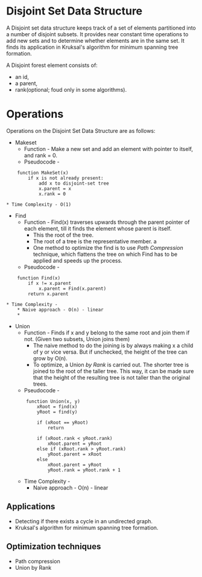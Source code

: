 # Disjoint Set Data Structure

A Disjoint set data structure keeps track of a set of elements partitioned into a number of disjoint subsets. It provides near constant time operations to add new sets and to determine whether elements are in the same set. It finds its application in Kruksal's algorithm for minimum spanning tree formation. 

A Disjoint forest element consists of:
* an id,
* a parent,
* rank(optional; foud only in some algorithms).

# Operations

Operations on the Disjoint Set Data Structure are as follows:

* Makeset
    * Function - Make a new set and add an element with pointer to itself, and rank = 0.
    * Pseudocode - 
```
    function MakeSet(x)
        if x is not already present: 
            add x to disjoint-set tree
            x.parent = x
            x.rank = 0
```
    * Time Complexity - O(1)
* Find
    * Function - Find(x) traverses upwards through the parent pointer of each element, till it finds the element whose parent is itself.
        * This the root of the tree. 
        * The root of a tree is the representative member. a
        * One method to optimize the find is to use _Path Compression_ technique, which flattens the tree on which Find has to be applied and speeds up the process. 
    * Pseudocode - 
```
    function Find(x)
        if x != x.parent
            x.parent = Find(x.parent)
        return x.parent
```
    * Time Complexity - 
        * Naive approach - O(n) - linear
        * 
* Union 
    * Function - Finds if x and y belong to the same root and join them if not. (Given two subsets, Union joins them)
        * The naive method to do the joining is by always making x a child of y or vice versa. But if unchecked, the height of the tree can grow by O(n). 
        * To optimize, a Union *by Rank* is carried out. The shorter tree is joined to the root of the taller tree. This way, it can be made sure that the height of the resulting tree is not taller than the original trees. 
    * Pseudocode - 
    ```
        function Union(x, y)
            xRoot = find(x)
            yRoot = find(y)
            
            if (xRoot == yRoot)
                return
            
            if (xRoot.rank < yRoot.rank)
                xRoot.parent = yRoot
            else if (xRoot.rank > yRoot.rank)
                yRoot.parent = xRoot
            else 
                xRoot.parent = yRoot
                yRoot.rank = yRoot.rank + 1
    ```
    * Time Complexity - 
        * Naive approach - O(n) - linear

## Applications 

* Detecting if there exists a cycle in an undirected graph.
* Kruksal's algorithm for minimum spanning tree formation.

## Optimization techniques

- Path compression
- Union by Rank
